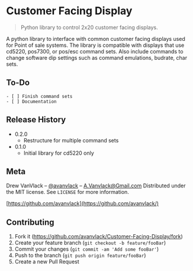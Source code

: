 # Customer Facing Display

> Python library to control 2x20 customer facing displays.

A python library to interface with common customer facing displays used for Point of sale systems. The library is compatible with
displays that use cd5220, pos7300, or pos/esc command sets. Also include commands to change software dip settings such as command emulations, budrate, char sets.

## To-Do

```
- [ ] Finish command sets
- [ ] Documentation
```

## Release History

- 0.2.0
  - Restructure for multiple command sets
- 0.1.0
  - Initial library for cd5220 only

## Meta

Drew VanVlack – [@avanvlack](https://twitter.com/avanvlack) – A.Vanvlack@Gmail.com
Distributed under the MIT license. See `LICENSE` for more information.

[https://github.com/avanvlack](https://github.com/avanvlack/)

## Contributing

1. Fork it (<https://github.com/avanvlack/Customer-Facing-Display/fork>)
2. Create your feature branch (`git checkout -b feature/fooBar`)
3. Commit your changes (`git commit -am 'Add some fooBar'`)
4. Push to the branch (`git push origin feature/fooBar`)
5. Create a new Pull Request
